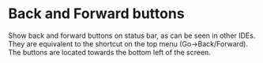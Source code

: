 # Back and Forward buttons

Show back and forward buttons on status bar, as can be seen in other IDEs. They are equivalent to the shortcut on the top menu (Go->Back/Forward). The buttons are located towards the bottom left of the screen.

